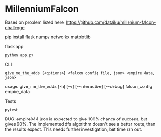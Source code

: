 # MillenniumFalcon


Based on problem listed here:
https://github.com/dataiku/millenium-falcon-challenge

pip install flask numpy networkx matplotlib

flask app
```
python app.py 
```

CLI
```
give_me_the_odds [<options>] <falcon config file, json> <empire data, json>
```
usage: give_me_the_odds [-h] [-v] [--interactive] [--debug] falcon_config empire_data

Tests
```
pytest
```

BUG: empire044.json is expected to give 100% chance of success, but gives 90%.  The implemented dfs algorithm doesn't see a better route, than the results expect. This needs further investigation, but time ran out.
